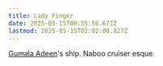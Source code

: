 ```yaml
---
title: Lady Finger
date: 2025-05-15T00:55:58.671Z
lastmod: 2025-05-15T02:02:08.827Z
---
```

[Gumala Adeen](/Gumala%20Adeen)'s ship. Naboo cruiser esque.
